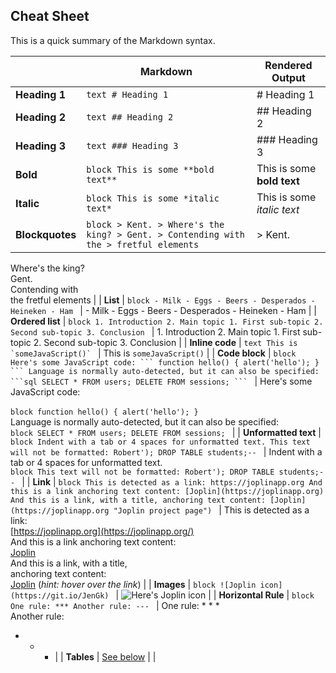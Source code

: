 ## Cheat Sheet

This is a quick summary of the Markdown syntax.

|     | Markdown | Rendered Output |
| --- | --- | --- |
| **Heading 1** | ```text # Heading 1 ``` | # Heading 1 |
| **Heading 2** | ```text ## Heading 2 ``` | ## Heading 2 |
| **Heading 3** | ```text ### Heading 3 ``` | ### Heading 3 |
| **Bold** | ```block This is some **bold text** ``` | This is some **bold text** |
| **Italic** | ```block This is some *italic text* ``` | This is some *italic text* |
| **Blockquotes** | ```block > Kent. > Where's the king? > Gent. > Contending with the > fretful elements ``` | > Kent.  
Where's the king?  
Gent.  
Contending with  
the fretful elements |
| **List** | ```block - Milk - Eggs - Beers - Desperados - Heineken - Ham ``` | - Milk - Eggs - Beers - Desperados - Heineken - Ham |
| **Ordered list** | ```block 1. Introduction 2. Main topic 1. First sub-topic 2. Second sub-topic 3. Conclusion ``` | 1. Introduction 2. Main topic 1. First sub-topic 2. Second sub-topic 3. Conclusion |
| **Inline code** | ```text This is `someJavaScript()` ``` | This is `someJavaScript()` |
| **Code block** | ````block Here's some JavaScript code: ``` function hello() { alert('hello'); } ``` Language is normally auto-detected, but it can also be specified: ```sql SELECT * FROM users; DELETE FROM sessions; ``` ```` | Here's some JavaScript code:<br><br> ```block function hello() { alert('hello'); } ```   
Language is normally auto-detected, but it can also be specified:  
```block SELECT * FROM users; DELETE FROM sessions; ``` |
| **Unformatted text** | ```block Indent with a tab or 4 spaces for unformatted text. This text will not be formatted: Robert'); DROP TABLE students;-- ``` | Indent with a tab or 4 spaces for unformatted text.  
```block This text will not be formatted: Robert'); DROP TABLE students;-- ``` |
| **Link** | ```block This is detected as a link: https://joplinapp.org And this is a link anchoring text content: [Joplin](https://joplinapp.org) And this is a link, with a title, anchoring text content: [Joplin](https://joplinapp.org "Joplin project page") ``` | This is detected as a link:  
[https://joplinapp.org](https://joplinapp.org/)  
And this is a link anchoring text content:  
[Joplin](https://joplinapp.org/)  
And this is a link, with a title,  
anchoring text content:  
[Joplin](https://joplinapp.org/) (*hint: hover over the link*) |
| **Images** | ```block ![Joplin icon](https://git.io/JenGk) ``` | ![Here's Joplin icon](:/72e1a60a5aba4395a42f694d37781c95) |
| **Horizontal Rule** | ```block One rule: *** Another rule: --- ``` | One rule: * * *   
Another rule:  
* * * |
| **Tables** | [See below](https://joplinapp.org/help/apps/markdown/#tables) |     |
